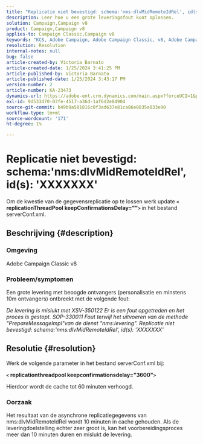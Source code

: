 ```yaml
---
title: "Replicatie niet bevestigd: schema:'nms:dlvMidRemoteIdRel', id(s): 'XXXXXXX'"
description: Leer hoe u een grote leveringsfout kunt oplossen.
solution: Campaign,Campaign v8
product: Campaign,Campaign v8
applies-to: Campaign Classic,Campaign v8
keywords: "KCS, Adobe Campaign, Adobe Campaign Classic, v8, Adobe Campaign Classic v8"
resolution: Resolution
internal-notes: null
bug: false
article-created-by: Victoria Barnato
article-created-date: 1/25/2024 3:41:25 PM
article-published-by: Victoria Barnato
article-published-date: 1/25/2024 3:43:17 PM
version-number: 2
article-number: KA-23473
dynamics-url: https://adobe-ent.crm.dynamics.com/main.aspx?forceUCI=1&pagetype=entityrecord&etn=knowledgearticle&id=9dde9e2c-98bb-ee11-a569-6045bd006a22
exl-id: 9d533d70-03fe-4517-a36d-1af6d2e84904
source-git-commit: b49b9a501816c0f3ad637e81ca86e0835a033e90
workflow-type: tm+mt
source-wordcount: '171'
ht-degree: 1%

---
```


# Replicatie niet bevestigd: schema:&#39;nms:dlvMidRemoteIdRel&#39;, id(s): &#39;XXXXXXX&#39;


Om de kwestie van de gegevensreplicatie op te lossen werk update <b>`<` replicationThreadPool keepConfirmationsDelay=&quot;&quot;`>` </b> in het bestand serverConf.xml.

## Beschrijving {#description}


### Omgeving

Adobe Campaign Classic v8

### Probleem/symptomen

Een grote levering met beoogde ontvangers (personalisatie en minstens 10m ontvangers) ontbreekt met de volgende fout:

*De levering is mislukt met XSV-350122 Er is een fout opgetreden en het proces is gestopt. SOP-330011 Fout terwijl het uitvoeren van de methode &quot;PrepareMessageImpl&quot;van de dienst &quot;nms:levering&quot;. Replicatie niet bevestigd: schema:&#39;nms:dlvMidRemoteIdRel&#39;, id(s): &#39;XXXXXXX&#39;*


## Resolutie {#resolution}


Werk de volgende parameter in het bestand serverConf.xml bij:

<b>`<` replicationthreadpool keepconfirmationsdelay=&quot;3600&quot;`>` </b>

Hierdoor wordt de cache tot 60 minuten verhoogd.

### Oorzaak

Het resultaat van de asynchrone replicatiegegevens van nms:dlvMidRemoteIdRel wordt 10 minuten in cache gehouden. Als de leveringdoelstelling echter zeer groot is, kan het voorbereidingsproces meer dan 10 minuten duren en mislukt de levering.
